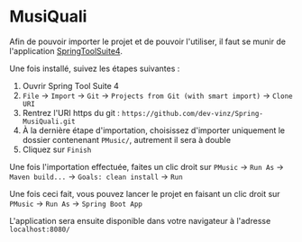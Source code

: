 # MusiQuali

Afin de pouvoir importer le projet et de pouvoir l'utiliser, il faut se munir de l'application [SpringToolSuite4](https://spring.io/tools).

Une fois installé, suivez les étapes suivantes :

1. Ouvrir Spring Tool Suite 4
2. `File` → `Import` → `Git` → `Projects from Git (with smart import)` → `Clone URI`
3. Rentrez l'URI https du git : `https://github.com/dev-vinz/Spring-MusiQuali.git`
4. À la dernière étape d'importation, choisissez d'importer uniquement le dossier contenenant `PMusic/`, autrement il sera à double
5. Cliquez sur `Finish`

Une fois l'importation effectuée, faites un clic droit sur `PMusic` → `Run As` → `Maven build...` → `Goals: clean install` → `Run`

Une fois ceci fait, vous pouvez lancer le projet en faisant un clic droit sur `PMusic` → `Run As` → `Spring Boot App`

L'application sera ensuite disponible dans votre navigateur à l'adresse `localhost:8080/`
